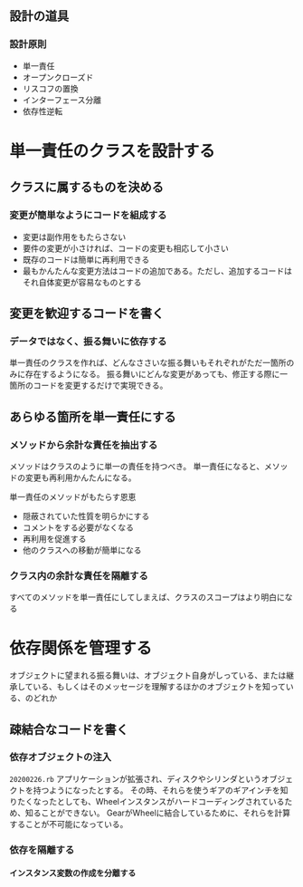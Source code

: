 ## 設計の道具
### 設計原則
* 単一責任
* オープンクローズド
* リスコフの置換
* インターフェース分離
* 依存性逆転

# 単一責任のクラスを設計する
## クラスに属するものを決める
### 変更が簡単なようにコードを組成する
* 変更は副作用をもたらさない
* 要件の変更が小さければ、コードの変更も相応して小さい
* 既存のコードは簡単に再利用できる
* 最もかんたんな変更方法はコードの追加である。ただし、追加するコードはそれ自体変更が容易なものとする

## 変更を歓迎するコードを書く
### データではなく、振る舞いに依存する
単一責任のクラスを作れば、どんなささいな振る舞いもそれぞれがただ一箇所のみに存在するようになる。
振る舞いにどんな変更があっても、修正する際に一箇所のコードを変更するだけで実現できる。

## あらゆる箇所を単一責任にする
### メソッドから余計な責任を抽出する
メソッドはクラスのように単一の責任を持つべき。
単一責任になると、メソッドの変更も再利用かんたんになる。

単一責任のメソッドがもたらす恩恵
* 隠蔽されていた性質を明らかにする
* コメントをする必要がなくなる
* 再利用を促進する
* 他のクラスへの移動が簡単になる

### クラス内の余計な責任を隔離する
すべてのメソッドを単一責任にしてしまえば、クラスのスコープはより明白になる


# 依存関係を管理する
オブジェクトに望まれる振る舞いは、オブジェクト自身がしっている、または継承している、もしくはそのメッセージを理解するほかのオブジェクトを知っている、のどれか
## 疎結合なコードを書く
### 依存オブジェクトの注入
`20200226.rb`
アプリケーションが拡張され、ディスクやシリンダというオブジェクトを持つようになったとする。
その時、それらを使うギアのギアインチを知りたくなったとしても、Wheelインスタンスがハードコーディングされているため、知ることができない。
GearがWheelに結合しているために、それらを計算することが不可能になっている。

### 依存を隔離する
#### インスタンス変数の作成を分離する

